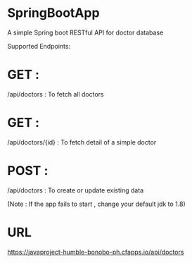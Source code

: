 # SpringBootApp
A simple Spring boot RESTful API for doctor database


Supported Endpoints:

# GET : 
/api/doctors : To fetch all doctors

# GET : 
/api/doctors/{id} : To fetch detail of a simple doctor

# POST : 
/api/doctors : To create or update existing data


(Note : If the app fails to start , change your default jdk to 1.8)


# URL
https://javaproject-humble-bonobo-ph.cfapps.io/api/doctors
